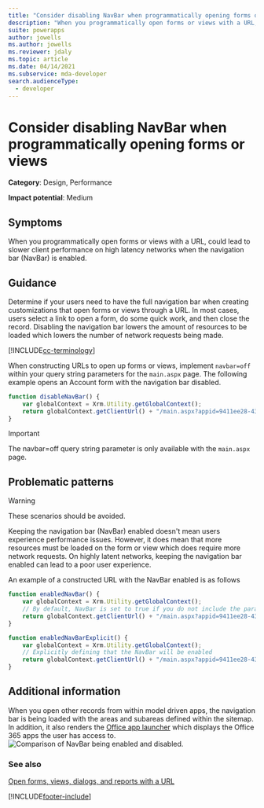 ```yaml
---
title: "Consider disabling NavBar when programmatically opening forms or views "
description: "When you programmatically open forms or views with a URL, could lead to slower client performance on high latency networks when the navigation bar (NavBar) is enabled."
suite: powerapps
author: jowells
ms.author: jowells
ms.reviewer: jdaly
ms.topic: article
ms.date: 04/14/2021
ms.subservice: mda-developer
search.audienceType: 
  - developer
---
```

# Consider disabling NavBar when programmatically opening forms or views

**Category**: Design, Performance

**Impact potential**: Medium

<a name='symptoms'></a>

## Symptoms

When you programmatically open forms or views with a URL, could lead to slower client performance on high latency networks when the navigation bar (NavBar) is enabled.

<a name='guidance'></a>

## Guidance

Determine if your users need to have the full navigation bar when creating customizations that open forms or views through a URL. In most cases, users select a link to open a form, do some quick work, and then close the record. Disabling the navigation bar lowers the amount of resources to be loaded which lowers the number of network requests being made.  

[!INCLUDE[cc-terminology](../../../data-platform/includes/cc-terminology.md)]

When constructing URLs to open up forms or views, implement `navbar=off` within your query string parameters for the `main.aspx` page. The following example opens an Account form with the navigation bar disabled.

```JavaScript
function disableNavBar() {
    var globalContext = Xrm.Utility.getGlobalContext();
    return globalContext.getClientUrl() + "/main.aspx?appid=9411ee28-4310-e811-a839-000d3a33a7cb&etc=1&id={00000000-0000-0000-00AA-000010001004}&pagetype=entityrecord&navbar=off";
}
```

> [!IMPORTANT]
> The navbar=off query string parameter is only available with the `main.aspx` page. 

<a name='problem'></a>

## Problematic patterns

> [!WARNING] 
> These scenarios should be avoided. 

Keeping the navigation bar (NavBar) enabled doesn't mean users experience performance issues. However, it does mean that more resources must be loaded on the form or view which does require more network requests. On highly latent networks, keeping the navigation bar enabled can lead to a poor user experience.

An example of a constructed URL with the NavBar enabled is as follows

```JavaScript
function enabledNavBar() {
    var globalContext = Xrm.Utility.getGlobalContext();
    // By default, NavBar is set to true if you do not include the parameter in the query string:
    return globalContext.getClientUrl() + "/main.aspx?appid=9411ee28-4310-e811-a839-000d3a33a7cb&etc=1&id={00000000-0000-0000-00AA-000010001004}&pagetype=entityrecord";
}

function enabledNavBarExplicit() {
    var globalContext = Xrm.Utility.getGlobalContext();
    // Explicitly defining that the NavBar will be enabled
    return globalContext.getClientUrl() + "/main.aspx?appid=9411ee28-4310-e811-a839-000d3a33a7cb&etc=1&id={00000000-0000-0000-00AA-000010001004}&pagetype=entityrecord&navbar=on";
}
```

<a name='additional'></a>

## Additional information

When you open other records from within model driven apps, the navigation bar is being loaded with the areas and subareas defined within the sitemap. In addition, it also renders the [Office app launcher](https://support.office.com/article/Meet-the-Office-365-app-launcher-79f12104-6fed-442f-96a0-eb089a3f476a) which displays the Office 365 apps the user has access to.<br/>
![Comparison of NavBar being enabled and disabled.](../media/navbar_comparison_enabled_disabled.png)

<a name='seealso'></a>

### See also

[Open forms, views, dialogs, and reports with a URL](../../open-forms-views-dialogs-reports-url.md)


[!INCLUDE[footer-include](../../../../includes/footer-banner.md)]
